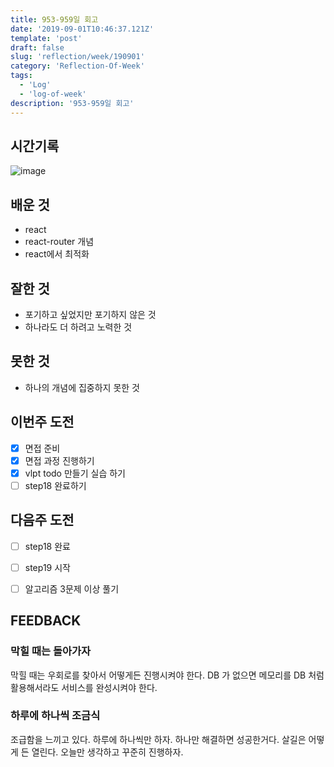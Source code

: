 ```yaml
---
title: 953-959일 회고
date: '2019-09-01T10:46:37.121Z'
template: 'post'
draft: false
slug: 'reflection/week/190901'
category: 'Reflection-Of-Week'
tags:
  - 'Log'
  - 'log-of-week'
description: '953-959일 회고'
---
```


## 시간기록 

![image](https://user-images.githubusercontent.com/35516239/64503158-b31f1780-d304-11e9-9bd9-e62eb355a288.png)

## 배운 것

- react
- react-router 개념
- react에서 최적화

## 잘한 것

- 포기하고 싶었지만 포기하지 않은 것 
- 하나라도 더 하려고 노력한 것 

## 못한 것

- 하나의 개념에 집중하지 못한 것

## 이번주 도전

- [x] 면접 준비 
- [x] 면접 과정 진행하기
- [x] vlpt todo 만들기 실습 하기 
- [ ] step18 완료하기 

## 다음주 도전

- [ ] step18 완료

- [ ] step19 시작 

- [ ] 알고리즘 3문제 이상 풀기 


## FEEDBACK

### 막힐 때는 돌아가자

막힐 때는 우회로를 찾아서 어떻게든 진행시켜야 한다. DB 가 없으면 메모리를 DB 처럼 활용해서라도 서비스를 완성시켜야 한다. 

### 하루에 하나씩 조금식

조급함을 느끼고 있다. 하루에 하나씩만 하자. 하나만 해결하면 성공한거다. 살길은 어떻게 든 열린다. 오늘만 생각하고 꾸준히 진행하자. 